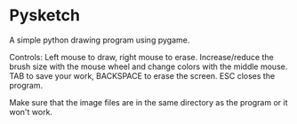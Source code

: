 # Pysketch
A simple python drawing program using pygame.

Controls:
Left mouse to draw, right mouse to erase. Increase/reduce the brush size with the mouse wheel and change colors with the middle mouse.
TAB to save your work, BACKSPACE to erase the screen. ESC closes the program.

Make sure that the image files are in the same directory as the program or it won't work.
